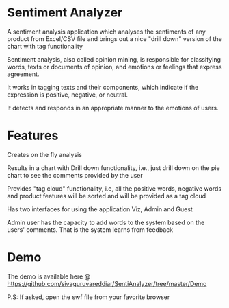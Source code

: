 Sentiment Analyzer
=============

A sentiment analysis application which analyses the sentiments of any product from Excel/CSV file and brings out a nice "drill down" version of the chart with tag functionality

Sentiment analysis, also called opinion mining, is responsible for classifying words, texts or documents of opinion, and emotions or feelings that express agreement. 

It works in tagging texts and their components, which indicate if the expression is positive, negative, or neutral. 

It detects and responds in an appropriate manner to the emotions of users. 

Features
=========
Creates on the fly analysis

Results in a chart with Drill down functionality, i.e., just drill down on the pie chart to see the comments provided by the user

Provides "tag cloud" functionality, i.e, all the positive words, negative words and product features will be sorted and will be provided as a tag cloud

Has two interfaces for using the application Viz,
        Admin and
        Guest 
        
Admin user has the capacity to add words to the system based on the users' comments. That is the system learns from feedback 

Demo
======
The demo is available here @ https://github.com/sivaguruvareddiar/SentiAnalyzer/tree/master/Demo

P.S: If asked, open the swf file from your favorite browser


